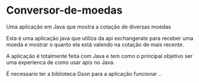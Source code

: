 # Conversor-de-moedas
Uma aplicação em Java que mostra a cotação de diversas moedas

Esta é uma aplicação java que utiliza da api exchangerate para receber uma moeda e mostrar o quanto ela está valendo na cotação de mais recente.


A aplicação é totalmente feita com Java e tem como o principal objetivo ser uma experienca de como usar apis no Java.

É necessario ter a biblioteca Gson para a aplicação funcionar ..
